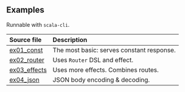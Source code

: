 ## Examples

Runnable with `scala-cli`.

Source file | Description
:---|:---
[ex01_const](ex01_const.scala) | The most basic: serves constant response.
[ex02_router](ex02_router.scala) | Uses `Router` DSL and effect.
[ex03_effects](ex03_effects.scala) | Uses more effects. Combines routes.
[ex04_json](ex04_json.scala) | JSON body encoding & decoding.
